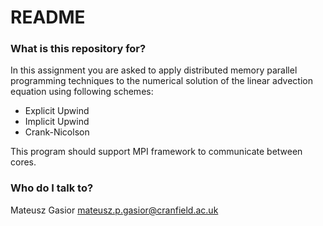 # README #

### What is this repository for? ###

In this assignment you are asked to apply distributed memory parallel programming techniques to the numerical solution of the linear advection equation using following schemes:  

- Explicit Upwind  
- Implicit Upwind  
- Crank-Nicolson

This program should support MPI framework to communicate between cores.

### Who do I talk to? ###

Mateusz Gasior [mateusz.p.gasior@cranfield.ac.uk](mateusz.p.gasior@cranfield.ac.uk)